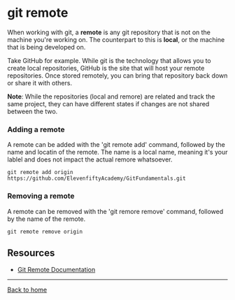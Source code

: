 # git remote

When working with git, a **remote** is any git repository that is not on the machine you're working on.  The counterpart to this is **local**, or the machine that is being developed on.

Take GitHub for example.  While git is the technology that allows you to create local repositories, GitHub is the site that will host your remote repositories.  Once stored remotely, you can bring that repository back down or share it with others.

**Note**:  While the repositories (local and remore) are related and track the same project, they can have different states if changes are not shared between the two.

### Adding a remote

A remote can be added with the 'git remote add' command, followed by the name and locatin of the remote.  The name is a local name, meaning it's your lablel and does not impact the actual remore whatsoever.
```
git remote add origin https://github.com/ElevenfiftyAcademy/GitFundamentals.git
```
### Removing a remote
A remote can be removed with the 'git remore remove' command, followed by the name of the remote.
```
git remote remove origin
```
## Resources
- [Git Remote Documentation](https://git-scm.com/docs/git-remote)
---
[Back to home](../README.md)